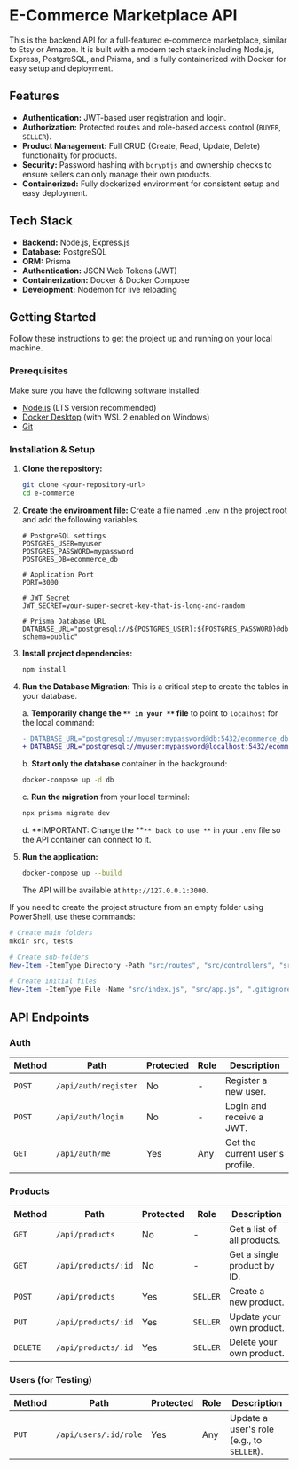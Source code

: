 # E-Commerce Marketplace API

This is the backend API for a full-featured e-commerce marketplace, similar to Etsy or Amazon. It is built with a modern tech stack including Node.js, Express, PostgreSQL, and Prisma, and is fully containerized with Docker for easy setup and deployment.

## Features

- **Authentication:** JWT-based user registration and login.
- **Authorization:** Protected routes and role-based access control (`BUYER`, `SELLER`).
- **Product Management:** Full CRUD (Create, Read, Update, Delete) functionality for products.
- **Security:** Password hashing with `bcryptjs` and ownership checks to ensure sellers can only manage their own products.
- **Containerized:** Fully dockerized environment for consistent setup and easy deployment.

## Tech Stack

- **Backend:** Node.js, Express.js
- **Database:** PostgreSQL
- **ORM:** Prisma
- **Authentication:** JSON Web Tokens (JWT)
- **Containerization:** Docker & Docker Compose
- **Development:** Nodemon for live reloading

## Getting Started

Follow these instructions to get the project up and running on your local machine.

### Prerequisites

Make sure you have the following software installed:

- [Node.js](https://nodejs.org/) (LTS version recommended)
- [Docker Desktop](https://www.docker.com/products/docker-desktop/) (with WSL 2 enabled on Windows)
- [Git](https://git-scm.com/)

### Installation & Setup

1. **Clone the repository:**

   ```bash
   git clone <your-repository-url>
   cd e-commerce
   ```

2. **Create the environment file:** Create a file named `.env` in the project root and add the following variables.

   ```env
   # PostgreSQL settings
   POSTGRES_USER=myuser
   POSTGRES_PASSWORD=mypassword
   POSTGRES_DB=ecommerce_db

   # Application Port
   PORT=3000

   # JWT Secret
   JWT_SECRET=your-super-secret-key-that-is-long-and-random

   # Prisma Database URL
   DATABASE_URL="postgresql://${POSTGRES_USER}:${POSTGRES_PASSWORD}@db:5432/${POSTGRES_DB}?schema=public"
   ```

3. **Install project dependencies:**

   ```bash
   npm install
   ```

4. **Run the Database Migration:** This is a critical step to create the tables in your database.

   a. **Temporarily change the **``** in your **``** file** to point to `localhost` for the local command:

   ```diff
   - DATABASE_URL="postgresql://myuser:mypassword@db:5432/ecommerce_db?schema=public"
   + DATABASE_URL="postgresql://myuser:mypassword@localhost:5432/ecommerce_db?schema=public"
   ```

   b. **Start only the database** container in the background:

   ```bash
   docker-compose up -d db
   ```

   c. **Run the migration** from your local terminal:

   ```bash
   npx prisma migrate dev
   ```

   d. **IMPORTANT: Change the **``** back to use **`` in your `.env` file so the API container can connect to it.

5. **Run the application:**

   ```bash
   docker-compose up --build
   ```

   The API will be available at `http://127.0.0.1:3000`.

If you need to create the project structure from an empty folder using PowerShell, use these commands:

```powershell
# Create main folders
mkdir src, tests

# Create sub-folders
New-Item -ItemType Directory -Path "src/routes", "src/controllers", "src/services", "src/models", "src/middleware", "src/config"

# Create initial files
New-Item -ItemType File -Name "src/index.js", "src/app.js", ".gitignore", ".env", "Dockerfile", "docker-compose.yml"
```

## API Endpoints

### Auth

| Method | Path                 | Protected | Role | Description                     |
| ------ | -------------------- | --------- | ---- | ------------------------------- |
| `POST` | `/api/auth/register` | No        | -    | Register a new user.            |
| `POST` | `/api/auth/login`    | No        | -    | Login and receive a JWT.        |
| `GET`  | `/api/auth/me`       | Yes       | Any  | Get the current user's profile. |

### Products

| Method   | Path                | Protected | Role     | Description                 |
| -------- | ------------------- | --------- | -------- | --------------------------- |
| `GET`    | `/api/products`     | No        | -        | Get a list of all products. |
| `GET`    | `/api/products/:id` | No        | -        | Get a single product by ID. |
| `POST`   | `/api/products`     | Yes       | `SELLER` | Create a new product.       |
| `PUT`    | `/api/products/:id` | Yes       | `SELLER` | Update your own product.    |
| `DELETE` | `/api/products/:id` | Yes       | `SELLER` | Delete your own product.    |

### Users (for Testing)

| Method | Path                  | Protected | Role | Description                               |
| ------ | --------------------- | --------- | ---- | ----------------------------------------- |
| `PUT`  | `/api/users/:id/role` | Yes       | Any  | Update a user's role (e.g., to `SELLER`). |

